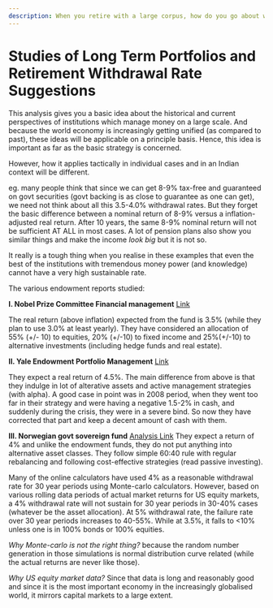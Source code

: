 ```yaml
---
description: When you retire with a large corpus, how do you go about withdrawing from that at a steady rate to sustain your lifestyle, while also letting the corpus grow? Here's what academia has to say on this.
---
```


# Studies of Long Term Portfolios and Retirement Withdrawal Rate Suggestions

This analysis gives you a basic idea about the historical and current perspectives of institutions which manage money on a large scale. And because the world economy is increasingly getting unified (as compared to past), these ideas will be applicable on a principle basis. Hence, this idea is important as far as the basic strategy is concerned.

However, how it applies tactically in individual cases and in an Indian context will be different.

eg. many people think that since we can get 8-9% tax-free and guaranteed on govt securities (govt backing is as close to guarantee as one can get), we need not think about all this 3.5-4.0% withdrawal rates. But they forget the basic difference between a nominal return of 8-9% versus a inflation-adjusted real return. After 10 years, the same 8-9% nominal return will not be sufficient AT ALL in most cases. A lot of pension plans also show you similar things and make the income *look big* but it is not so.

It really is a tough thing when you realise in these examples that even the best of the institutions with tremendous money power (and knowledge) cannot have a very high sustainable rate.

The various endowment reports studied:

**I. Nobel Prize Committee Financial management** [Link](https://www.nobelprize.org/about/financial-management/)

The real return (above inflation) expected from the fund is 3.5% (while they plan to use 3.0% at least yearly). They have considered an allocation of 55% (+/- 10) to equities, 20% (+/-10) to fixed income and 25%(+/-10) to alternative investments (including hedge funds and real estate).

**II. Yale Endowment Portfolio Management** [Link](http://investments.yale.edu/images/documents/Yale_Endowment_12.pdf)

They expect a real return of 4.5%. The main difference from above is that they indulge in lot of alterative assets and active management strategies (with alpha). A good case in point was in 2008 period, when they went too far in their strategy and were having a negative 1.5-2% in cash, and suddenly during the crisis, they were in a severe bind. So now they have corrected that part and keep a decent amount of cash with them.

**III. Norwegian govt sovereign fund** [Analysis Link](http://abnormalreturns.com/focus-on-norway-not-cyprus/) They expect a return of 4% and unlike the endowment funds, they do not put anything into alternative asset classes. They follow simple 60:40 rule with regular rebalancing and following cost-effective strategies (read passive investing).

Many of the online calculators have used 4% as a reasonable withdrawal rate for 30 year periods using Monte-carlo calculators. However, based on various rolling data periods of actual market returns for US equity markets, a 4% withdrawal rate will not sustain for 30 year periods in 30-40% cases (whatever be the asset allocation). At 5% withdrawal rate, the failure rate over 30 year periods increases to 40-55%. While at 3.5%, it falls to &lt;10% unless one is in 100% bonds or 100% equities.

*Why Monte-carlo is not the right thing?* because the random number generation in those simulations is normal distribution curve related (while the actual returns are never like those).

*Why US equity market data?* Since that data is long and reasonably good and since it is the most important economy in the increasingly globalised world, it mirrors capital markets to a large extent.
